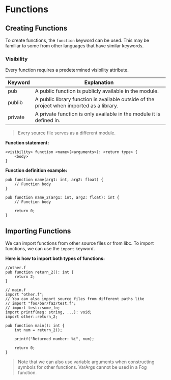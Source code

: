 # Functions

## Creating Functions

To create functions, the `function` keyword can be used. This may be familiar to some from other languages that have similar keywords.

### Visibility

Every function requires a predetermined visibility attribute.

| Keyword | Explanation                                                                               |
| ------- | ----------------------------------------------------------------------------------------- |
| pub     | A public function is publicly available in the module.                                    |
| publib  | A public library function is available outside of the project when imported as a library. |
| private | A private function is only available in the module it is defined in.                      |

> Every source file serves as a different module.

**Function statement:**

```fog
<visibility> function <name>(<arguments>): <return type> {
    <body>
}
```

**Function definition example:**

```fog
pub function name(arg1: int, arg2: float) {
    // Function body
}

pub function name_2(arg1: int, arg2: float): int {
    // Function body

    return 0;
}
```

## Importing Functions

We can import functions from other source files or from libc. To import functions, we can use the `import` keyword.

**Here is how to import both types of functions:**

```fog
//other.f
pub function return_2(): int {
    return 2;
} 

// main.f
import "other.f";
// You can also import source files from different paths like
// import "foo/bar/faz/test.f";
// import test::some_fn;
import printf(msg: string, ...): void;
import other::return_2;

pub function main(): int {
    int num = return_2();

    printf("Returned number: %i", num);

    return 0;
}
```

> Note that we can also use variable arguments when constructing symbols for other functions. VarArgs cannot be used in a Fog function.
